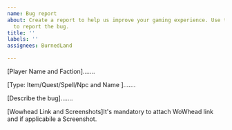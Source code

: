 ```yaml
---
name: Bug report
about: Create a report to help us improve your gaming experience. Use the form below
  to report the bug.
title: ''
labels: ''
assignees: BurnedLand

---
```


[Player Name and Faction].......

[Type: Item/Quest/Spell/Npc and Name ].......

[Describe the bug].......

[Wowhead Link and Screenshots]It's mandatory to attach WoWhead link and if applicabile a Screenshot.
